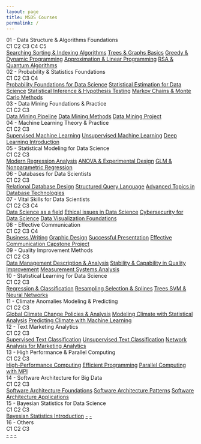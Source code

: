 ```yaml
---
layout: page
title: MSDS Courses
permalink: /
---
```


<div class="block" style="grid-template-columns: 1fr 1fr;">
  <div class="btn text"><div class="btn name">01 - Data Structure & Algorithms Foundations</div>
    <div class="row" style="grid-template-columns: 1fr 9fr;">
      <div class="row" style="grid-template-columns: 1fr;">
        <a class="btn box2">C1</a>
        <a class="btn box2">C2</a>
        <a class="btn box2">C3</a>
        <a class="btn box2">C4</a>
        <a class="btn box2">C5</a>
      </div>
      <div class="row" style="grid-template-columns: 1fr;">
        <a href="/01-MSDS/DS01C1/" class="btn box1">Searching Sorting & Indexing Algorithms</a>
        <a href="/01-MSDS/DS01C2/" class="btn box1">Trees & Graphs Basics</a>
        <a href="/01-MSDS/DS01C3/" class="btn box1">Greedy & Dynamic Programming</a>
        <a href="/01-MSDS/DS01C4/" class="btn box1">Approximation & Linear Programming</a>
        <a href="/01-MSDS/DS01C5/" class="btn box1">RSA & Quantum Algorithms</a>
      </div>
    </div>
  </div>
  <div class="btn text"><div class="btn name">02 - Probability & Statistics Foundations</div>
    <div class="row" style="grid-template-columns: 1fr 9fr;">
      <div class="row" style="grid-template-columns: 1fr;">
        <a class="btn box2">C1</a>
        <a class="btn box2">C2</a>
        <a class="btn box2">C3</a>
        <a class="btn box2">C4</a>
      </div>
      <div class="row" style="grid-template-columns: 1fr;">
        <a href="/01-MSDS/DS02C1/" class="btn box1">Probability Foundations for Data Science</a>
        <a href="/01-MSDS/DS02C2/" class="btn box1">Statistical Estimation for Data Science</a>
        <a href="/01-MSDS/DS02C3/" class="btn box1">Statistical Inference & Hypothesis Testing</a>
        <a href="/01-MSDS/DS02C4/" class="btn box1">Markov Chains & Monte Carlo Methods</a>
      </div>
    </div>
  </div>
</div>

<div class="block" style="grid-template-columns: 1fr 1fr;">
  <div class="btn text"><div class="btn name">03 - Data Mining Foundations & Practice</div>
    <div class="row" style="grid-template-columns: 1fr 9fr;">
      <div class="row" style="grid-template-columns: 1fr;">
        <a class="btn box2">C1</a>
        <a class="btn box2">C2</a>
        <a class="btn box2">C3</a>
      </div>
      <div class="row" style="grid-template-columns: 1fr;">
        <a href="/01-MSDS/DS03C1/" class="btn box1">Data Mining Pipeline</a>
        <a href="/01-MSDS/DS03C2/" class="btn box1">Data Mining Methods</a>
        <a href="/01-MSDS/DS03C3/" class="btn box1">Data Mining Project</a>
      </div>
    </div>
  </div>
  <div class="btn text"><div class="btn name">04 - Machine Learning Theory & Practice</div>
    <div class="row" style="grid-template-columns: 1fr 9fr;">
      <div class="row" style="grid-template-columns: 1fr;">
        <a class="btn box2">C1</a>
        <a class="btn box2">C2</a>
        <a class="btn box2">C3</a>
      </div>
      <div class="row" style="grid-template-columns: 1fr;">
        <a href="/01-MSDS/DS04C1/" class="btn box1">Supervised Machine Learning</a>
        <a href="/01-MSDS/DS04C2/" class="btn box1">Unsupervised Machine Learning</a>
        <a href="/01-MSDS/DS04C3/" class="btn box1">Deep Learning Introduction</a>
      </div>
    </div>
  </div>
</div>

<div class="block" style="grid-template-columns: 1fr 1fr;">
  <div class="btn text"><div class="btn name">05 - Statistical Modeling for Data Science</div>
    <div class="row" style="grid-template-columns: 1fr 9fr;">
      <div class="row" style="grid-template-columns: 1fr;">
        <a class="btn box2">C1</a>
        <a class="btn box2">C2</a>
        <a class="btn box2">C3</a>
      </div>
      <div class="row" style="grid-template-columns: 1fr;">
        <a href="/01-MSDS/DS05C1/" class="btn box1">Modern Regression Analysis</a>
        <a href="/01-MSDS/DS05C2/" class="btn box1">ANOVA & Experimental Design</a>
        <a href="/01-MSDS/DS05C3/" class="btn box1">GLM & Nonparametric Regression</a>
      </div>
    </div>
  </div>
  <div class="btn text"><div class="btn name">06 - Databases for Data Scientists</div>
    <div class="row" style="grid-template-columns: 1fr 9fr;">
      <div class="row" style="grid-template-columns: 1fr;">
        <a class="btn box2">C1</a>
        <a class="btn box2">C2</a>
        <a class="btn box2">C3</a>
      </div>
      <div class="row" style="grid-template-columns: 1fr;">
        <a href="/01-MSDS/DS06C1/" class="btn box1">Relational Database Design</a>
        <a href="/01-MSDS/DS06C2/" class="btn box1">Structured Query Language</a>
        <a href="/01-MSDS/DS06C3/" class="btn box1">Advanced Topics in Database Technologies</a>
      </div>
    </div>
  </div>
</div>

<div class="block" style="grid-template-columns: 1fr 1fr;">
  <div class="btn text"><div class="btn name">07 - Vital Skills for Data Scientists</div>
    <div class="row" style="grid-template-columns: 1fr 9fr;">
      <div class="row" style="grid-template-columns: 1fr;">
        <a class="btn box2">C1</a>
        <a class="btn box2">C2</a>
        <a class="btn box2">C3</a>
        <a class="btn box2">C4</a>
      </div>
      <div class="row" style="grid-template-columns: 1fr;">
        <a href="/01-MSDS/DS07C1/" class="btn box1">Data Science as a field</a>
        <a href="/01-MSDS/DS07C2/" class="btn box1">Ethical issues in Data Science</a>
        <a href="/01-MSDS/DS07C3/" class="btn box1">Cybersecurity for Data Science</a>
        <a href="/01-MSDS/DS07C4/" class="btn box1">Data Visualization Foundations</a>
      </div>
    </div>
  </div>
  <div class="btn text"><div class="btn name">08 - Effective Communication</div>
    <div class="row" style="grid-template-columns: 1fr 9fr;">
      <div class="row" style="grid-template-columns: 1fr;">
        <a class="btn box2">C1</a>
        <a class="btn box2">C2</a>
        <a class="btn box2">C3</a>
        <a class="btn box2">C4</a>
      </div>
      <div class="row" style="grid-template-columns: 1fr;">
        <a href="/01-MSDS/DS08C1/" class="btn box1">Business Writing</a>
        <a href="/01-MSDS/DS08C2/" class="btn box1">Graphic Design</a>
        <a href="/01-MSDS/DS08C3/" class="btn box1">Successful Presentation</a>
        <a href="/01-MSDS/DS08C4/" class="btn box1">Effective Communication Capstone Project</a>
      </div>
    </div>
  </div>
</div>

<div class="block" style="grid-template-columns: 1fr 1fr;">
  <div class="btn text"><div class="btn name">09 - Quality Improvement Methods</div>
    <div class="row" style="grid-template-columns: 1fr 9fr;">
      <div class="row" style="grid-template-columns: 1fr;">
        <a class="btn box2">C1</a>
        <a class="btn box2">C2</a>
        <a class="btn box2">C3</a>
      </div>
      <div class="row" style="grid-template-columns: 1fr;">
        <a href="/01-MSDS/DS09C1/" class="btn box1">Data Management Description & Analysis</a>
        <a href="/01-MSDS/DS09C2/" class="btn box1">Stability & Capability in Quality Improvement</a>
        <a href="/01-MSDS/DS09C3/" class="btn box1">Measurement Systems Analysis</a>
      </div>
    </div>
  </div>
  <div class="btn text"><div class="btn name">10 - Statistical Learning for Data Science</div>
    <div class="row" style="grid-template-columns: 1fr 9fr;">
      <div class="row" style="grid-template-columns: 1fr;">
        <a class="btn box2">C1</a>
        <a class="btn box2">C2</a>
        <a class="btn box2">C3</a>
      </div>
      <div class="row" style="grid-template-columns: 1fr;">
        <a href="/01-MSDS/DS10C1/" class="btn box1">Regression & Classification</a>
        <a href="/01-MSDS/DS10C2/" class="btn box1">Resampling Selection & Splines</a>
        <a href="/01-MSDS/DS10C3/" class="btn box1">Trees SVM & Neural Networks</a>
      </div>
    </div>
  </div>
</div>

<div class="block" style="grid-template-columns: 1fr 1fr;">
  <div class="btn text"><div class="btn name">11 - Climate Anomalies Modeling & Predicting</div>
    <div class="row" style="grid-template-columns: 1fr 9fr;">
      <div class="row" style="grid-template-columns: 1fr;">
        <a class="btn box2">C1</a>
        <a class="btn box2">C2</a>
        <a class="btn box2">C3</a>
      </div>
      <div class="row" style="grid-template-columns: 1fr;">
        <a href="/01-MSDS/DS11C1/" class="btn box1">Global Climate Change Policies & Analysis</a>
        <a href="/01-MSDS/DS11C2/" class="btn box1">Modeling Climate with Statistical Analysis</a>
        <a href="/01-MSDS/DS11C3/" class="btn box1">Predicting Climate with Machine Learning</a>
      </div>
    </div>
  </div>
  <div class="btn text"><div class="btn name">12 - Text Marketing Analytics</div>
    <div class="row" style="grid-template-columns: 1fr 9fr;">
      <div class="row" style="grid-template-columns: 1fr;">
        <a class="btn box2">C1</a>
        <a class="btn box2">C2</a>
        <a class="btn box2">C3</a>
      </div>
      <div class="row" style="grid-template-columns: 1fr;">
        <a href="/01-MSDS/DS12C1/" class="btn box1">Supervised Text Classification</a>
        <a href="/01-MSDS/DS12C2/" class="btn box1">Unsupervised Text Classification</a>
        <a href="/01-MSDS/DS12C3/" class="btn box1">Network Analysis for Marketing Analytics</a>
      </div>
    </div>
  </div>
</div>

<div class="block" style="grid-template-columns: 1fr 1fr;">
  <div class="btn text"><div class="btn name">13 - High Performance & Parallel Computing</div>
    <div class="row" style="grid-template-columns: 1fr 9fr;">
      <div class="row" style="grid-template-columns: 1fr;">
        <a class="btn box2">C1</a>
        <a class="btn box2">C2</a>
        <a class="btn box2">C3</a>
      </div>
      <div class="row" style="grid-template-columns: 1fr;">
        <a href="/01-MSDS/DS13C1/" class="btn box1">High-Performance Computing</a>
        <a href="/01-MSDS/DS13C2/" class="btn box1">Efficient Programming</a>
        <a href="/01-MSDS/DS13C3/" class="btn box1">Parallel Computing with MPI</a>
      </div>
    </div>
  </div>
  <div class="btn text"><div class="btn name">14 - Software Architecture for Big Data</div>
    <div class="row" style="grid-template-columns: 1fr 9fr;">
      <div class="row" style="grid-template-columns: 1fr;">
        <a class="btn box2">C1</a>
        <a class="btn box2">C2</a>
        <a class="btn box2">C3</a>
      </div>
      <div class="row" style="grid-template-columns: 1fr;">
        <a href="/01-MSDS/DS14C1/" class="btn box1">Software Architecture Foundations</a>
        <a href="/01-MSDS/DS14C2/" class="btn box1">Software Architecture Patterns</a>
        <a href="/01-MSDS/DS14C3/" class="btn box1">Software Architecture Applications</a>
      </div>
    </div>
  </div>
</div>

<div class="block" style="grid-template-columns: 1fr 1fr;">
  <div class="btn text"><div class="btn name">15 - Bayesian Statistics for Data Science</div>
    <div class="row" style="grid-template-columns: 1fr 9fr;">
      <div class="row" style="grid-template-columns: 1fr;">
        <a class="btn box2">C1</a>
        <a class="btn box2">C2</a>
        <a class="btn box2">C3</a>
      </div>
      <div class="row" style="grid-template-columns: 1fr;">
        <a href="/01-MSDS/DS15C1/" class="btn box1">Bayesian Statistics Introduction</a>
        <a href="/01-MSDS/DS15C2/" class="btn box1">-</a>
        <a href="/01-MSDS/DS15C3/" class="btn box1">-</a>
      </div>
    </div>
  </div>
  <div class="btn text"><div class="btn name">16 - Others</div>
    <div class="row" style="grid-template-columns: 1fr 9fr;">
      <div class="row" style="grid-template-columns: 1fr;">
        <a class="btn box2">C1</a>
        <a class="btn box2">C2</a>
        <a class="btn box2">C3</a>
      </div>
      <div class="row" style="grid-template-columns: 1fr;">
        <a href="/01-MSDS/DS16C1/" class="btn box1">-</a>
        <a href="/01-MSDS/DS16C2/" class="btn box1">-</a>
        <a href="/01-MSDS/DS16C3/" class="btn box1">-</a>
      </div>
    </div>
  </div>
</div>








